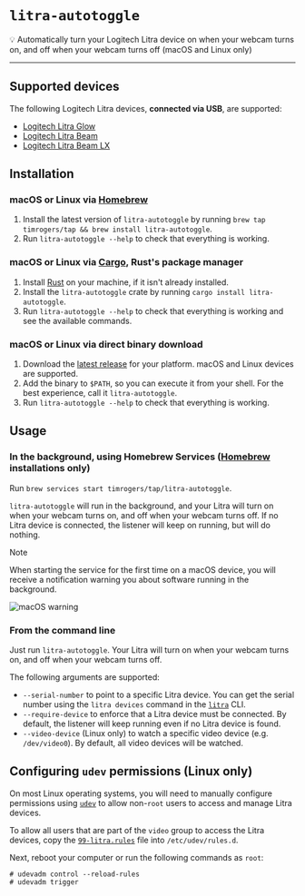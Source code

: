 # `litra-autotoggle`

💡 Automatically turn your Logitech Litra device on when your webcam turns on, and off when your webcam turns off (macOS and Linux only)

---

## Supported devices

The following Logitech Litra devices, **connected via USB**, are supported:

- [Logitech Litra Glow](https://www.logitech.com/en-gb/products/lighting/litra-glow.946-000002.html)
- [Logitech Litra Beam](https://www.logitech.com/en-gb/products/lighting/litra-beam.946-000007.html)
- [Logitech Litra Beam LX](https://www.logitechg.com/en-gb/products/cameras-lighting/litra-beam-lx-led-light.946-000015.html)

## Installation

### macOS or Linux via [Homebrew](https://brew.sh/)

1. Install the latest version of `litra-autotoggle` by running `brew tap timrogers/tap && brew install litra-autotoggle`.
1. Run `litra-autotoggle --help` to check that everything is working.

### macOS or Linux via [Cargo](https://doc.rust-lang.org/cargo/), Rust's package manager

1. Install [Rust](https://www.rust-lang.org/tools/install) on your machine, if it isn't already installed.
1. Install the `litra-autotoggle` crate by running `cargo install litra-autotoggle`.
1. Run `litra-autotoggle --help` to check that everything is working and see the available commands.

### macOS or Linux via direct binary download

1. Download the [latest release](https://github.com/timrogers/litra-autotoggle/releases/latest) for your platform. macOS and Linux devices are supported.
1. Add the binary to `$PATH`, so you can execute it from your shell. For the best experience, call it `litra-autotoggle`.
1. Run `litra-autotoggle --help` to check that everything is working.

## Usage

### In the background, using Homebrew Services ([Homebrew](https://brew.sh/) installations only)

Run `brew services start timrogers/tap/litra-autotoggle`.

`litra-autotoggle` will run in the background, and your Litra will turn on when your webcam turns on, and off when your webcam turns off. If no Litra device is connected, the listener will keep on running, but will do nothing.

> [!NOTE]
> When starting the service for the first time on a macOS device, you will receive a notification warning you about software running in the background.

![macOS warning](https://github.com/user-attachments/assets/7abd6d99-0481-4684-8079-a6d80e0fcaea)

### From the command line

Just run `litra-autotoggle`. Your Litra will turn on when your webcam turns on, and off when your webcam turns off.

The following arguments are supported:

- `--serial-number` to point to a specific Litra device. You can get the serial number using the `litra devices` command in the [`litra`](https://github.com/timrogers/litra-rs) CLI.
- `--require-device` to enforce that a Litra device must be connected. By default, the listener will keep running even if no Litra device is found.
- `--video-device` (Linux only) to watch a specific video device (e.g. `/dev/video0`). By default, all video devices will be watched.

## Configuring `udev` permissions (Linux only)

On most Linux operating systems, you will need to manually configure permissions using [`udev`](https://www.man7.org/linux/man-pages/man7/udev.7.html) to allow non-`root` users to access and manage Litra devices.

To allow all users that are part of the `video` group to access the Litra devices, copy the [`99-litra.rules`](99-litra.rules) file into `/etc/udev/rules.d`.

Next, reboot your computer or run the following commands as `root`:

    # udevadm control --reload-rules
    # udevadm trigger
